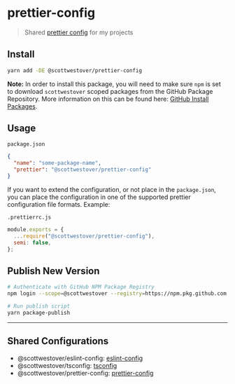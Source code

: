 # prettier-config

> Shared [prettier config](https://prettier.io/docs/en/configuration.html#sharing-configurations) for my projects

## Install

```bash
yarn add -DE @scottwestover/prettier-config
```

**Note:** In order to install this package, you will need to make sure `npm` is set to download `scottwestover` scoped packages from the GitHub Package Repository. More information on this can be found here: [GitHub Install Packages](https://docs.github.com/en/packages/learn-github-packages/installing-a-package).

## Usage

`package.json`

```json
{
  "name": "some-package-name",
  "prettier": "@scottwestover/prettier-config"
}
```

If you want to extend the configuration, or not place in the `package.json`, you can place the configuration in one of the supported prettier configuration file formats. Example:

`.prettierrc.js`

```javascript
module.exports = {
  ...require("@scottwestover/prettier-config"),
  semi: false,
};
```

## Publish New Version

```bash
# Authenticate with GitHub NPM Package Registry
npm login --scope=@scottwestover --registry=https://npm.pkg.github.com

# Run publish script
yarn package-publish
```

---

## Shared Configurations

- @scottwestover/eslint-config: [eslint-config](https://github.com/scottwestover/eslint-config)
- @scottwestover/tsconfig: [tsconfig](https://github.com/scottwestover/tsconfig)
- @scottwestover/prettier-config: [prettier-config](https://github.com/scottwestover/prettier-config)
